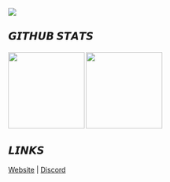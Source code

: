 ![](https://i.imgur.com/enoWeE9.png)

## 𝙂𝙄𝙏𝙃𝙐𝘽 𝙎𝙏𝘼𝙏𝙎

<h4>
  <img height="155" src="https://github-readme-stats.vercel.app/api?username=notghex&show_icons=true&theme=dracula&hide_border=true&locale=en">
  <img height="155" src="https://github-readme-stats.vercel.app/api/top-langs?username=notghex&show_icons=true&langs_count=5&theme=dracula&hide_border=true&locale=en&layout=compact">
</h4>

## 𝙇𝙄𝙉𝙆𝙎

[Website](https://ghex.is-a.dev) | [Discord](https://discordapp.com/users/749120018771345488)

<!-- :3 -->
